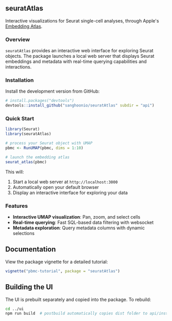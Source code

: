 ## seuratAtlas

Interactive visualizations for Seurat single-cell analyses, through Apple's [Embedding Atlas](https://github.com/apple/embedding-atlas).

### Overview

`seuratAtlas` provides an interactive web interface for exploring Seurat objects. The package launches a local web server that displays Seurat embeddings and metadata with real-time querying capabilities and interactions.

### Installation

Install the development version from GitHub:

``` r
# install.packages("devtools")
devtools::install_github("sanghoonio/seuratAtlas" subdir = "api")
```

### Quick Start

``` r
library(Seurat)
library(seuratAtlas)

# process your Seurat object with UMAP
pbmc <- RunUMAP(pbmc, dims = 1:10)

# launch the embedding atlas
seurat_atlas(pbmc)
```

This will:
1. Start a local web server at `http://localhost:3000`
2. Automatically open your default browser
3. Display an interactive interface for exploring your data

### Features

- **Interactive UMAP visualization**: Pan, zoom, and select cells
- **Real-time querying**: Fast SQL-based data filtering with websocket
- **Metadata exploration**: Query metadata columns with dynamic selections

## Documentation

View the package vignette for a detailed tutorial:

``` r
vignette("pbmc-tutorial", package = "seuratAtlas")
```

## Building the UI

The UI is prebuilt separately and copied into the package. To rebuild:

``` bash
cd ../ui
npm run build  # postbuild automatically copies dist folder to api/inst/www/
```
